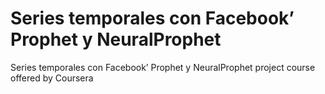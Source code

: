 # Series temporales con Facebook’ Prophet y NeuralProphet

Series temporales con Facebook’ Prophet y NeuralProphet project course offered by Coursera
